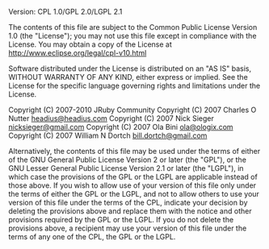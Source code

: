 Version: CPL 1.0/GPL 2.0/LGPL 2.1

The contents of this file are subject to the Common Public
License Version 1.0 (the "License"); you may not use this file
except in compliance with the License. You may obtain a copy of
the License at http://www.eclipse.org/legal/cpl-v10.html

Software distributed under the License is distributed on an "AS
IS" basis, WITHOUT WARRANTY OF ANY KIND, either express or
implied. See the License for the specific language governing
rights and limitations under the License.

Copyright (C) 2007-2010 JRuby Community
Copyright (C) 2007 Charles O Nutter <headius@headius.com>
Copyright (C) 2007 Nick Sieger <nicksieger@gmail.com>
Copyright (C) 2007 Ola Bini <ola@ologix.com>
Copyright (C) 2007 William N Dortch <bill.dortch@gmail.com>

Alternatively, the contents of this file may be used under the terms of
either of the GNU General Public License Version 2 or later (the "GPL"),
or the GNU Lesser General Public License Version 2.1 or later (the "LGPL"),
in which case the provisions of the GPL or the LGPL are applicable instead
of those above. If you wish to allow use of your version of this file only
under the terms of either the GPL or the LGPL, and not to allow others to
use your version of this file under the terms of the CPL, indicate your
decision by deleting the provisions above and replace them with the notice
and other provisions required by the GPL or the LGPL. If you do not delete
the provisions above, a recipient may use your version of this file under
the terms of any one of the CPL, the GPL or the LGPL.
